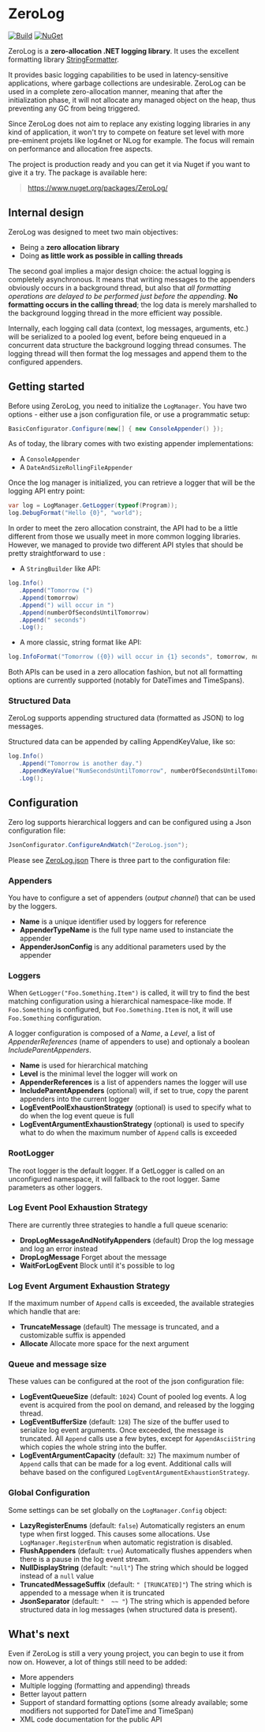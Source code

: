 # ZeroLog

[![Build](https://github.com/Abc-Arbitrage/ZeroLog/workflows/Build/badge.svg)](https://github.com/Abc-Arbitrage/ZeroLog/actions?query=workflow%3ABuild)
[![NuGet](https://img.shields.io/nuget/v/ZeroLog.svg?label=NuGet&logo=NuGet)](http://www.nuget.org/packages/ZeroLog/)

ZeroLog is a **zero-allocation .NET logging library**. It uses the excellent formatting library [StringFormatter](https://github.com/MikePopoloski/StringFormatter).

  It provides basic logging capabilities to be used in latency-sensitive applications, where garbage collections are undesirable. ZeroLog can be used in a complete zero-allocation manner, meaning that after the initialization phase, it will not allocate any managed object on the heap, thus preventing any GC from being triggered.
  
  Since ZeroLog does not aim to replace any existing logging libraries in any kind of application, it won't try to compete on feature set level with more pre-eminent projets like log4net or NLog for example. The focus will remain on performance and allocation free aspects.
  
   The project is production ready and you can get it via Nuget if you want to give it a try. The package is available here:

>https://www.nuget.org/packages/ZeroLog/

## Internal design
 
 ZeroLog was designed to meet two main objectives:

  - Being a **zero allocation library**
  - Doing **as little work as possible in calling threads**

The second goal implies a major design choice: the actual logging is completely asynchronous. It means that writing messages to the appenders obviously occurs in a background thread, but also that *all formatting operations are delayed to be performed just before the appending*. **No formatting occurs in the calling thread**; the log data is merely marshalled to the background logging thread in the more efficient way possible.

 Internally, each logging call data (context, log messages, arguments, etc.) will be serialized to a pooled log event, before being enqueued in a concurrent data structure the background logging thread consumes. The logging thread will then format the log messages and append them to the configured appenders.

## Getting started

Before using ZeroLog, you need to initialize the `LogManager`. 
You have two options - either use a json configuration file, or use a programmatic setup:

```csharp
BasicConfigurator.Configure(new[] { new ConsoleAppender() });
```
As of today, the library comes with two existing appender implementations:

- A `ConsoleAppender`
- A `DateAndSizeRollingFileAppender`

Once the log manager is initialized, you can retrieve a logger that will be the logging API entry point:

```csharp
var log = LogManager.GetLogger(typeof(Program));
log.DebugFormat("Hello {0}", "world");
```

In order to meet the zero allocation constraint, the API had to be a little different from those we usually meet in more common logging libraries. However, we managed to provide two different API styles that should be pretty straightforward to use :

- A `StringBuilder` like API:

```csharp
log.Info()
   .Append("Tomorrow (")
   .Append(tomorrow)
   .Append(") will occur in ")
   .Append(numberOfSecondsUntilTomorrow)
   .Append(" seconds")
   .Log();
```

- A more classic, string format like API:

```csharp
log.InfoFormat("Tomorrow ({0}) will occur in {1} seconds", tomorrow, numberOfSecondsUntilTomorrow);
```

Both APIs can be used in a zero allocation fashion, but not all formatting options are currently supported (notably for DateTimes and TimeSpans).

### Structured Data
ZeroLog supports appending structured data (formatted as JSON) to log messages.

Structured data can be appended by calling AppendKeyValue, like so:

```csharp
log.Info()
   .Append("Tomorrow is another day.")
   .AppendKeyValue("NumSecondsUntilTomorrow", numberOfSecondsUntilTomorrow)
   .Log();
```


## Configuration

Zero log supports hierarchical loggers and can be configured using a Json configuration file: 

```csharp
JsonConfigurator.ConfigureAndWatch("ZeroLog.json");
```

Please see [ZeroLog.json](ZeroLog.json)
There is three part to the configuration file:

### Appenders

You have to configure a set of appenders (*output channel*) that can be used by the loggers.

 - **Name** is a unique identifier used by loggers for reference
 - **AppenderTypeName** is the full type name used to instanciate the appender
 - **AppenderJsonConfig** is any additional parameters used by the appender

### Loggers

When ``GetLogger("Foo.Something.Item")`` is called, it will try to find the best matching configuration using a hierarchical namespace-like mode.
If ``Foo.Something`` is configured, but ``Foo.Something.Item`` is not, it will use ``Foo.Something`` configuration.

A logger configuration is composed of a *Name*, a *Level*, a list of *AppenderReferences* (name of appenders to use) and optionaly a boolean *IncludeParentAppenders*.  

 - **Name** is used for hierarchical matching
 - **Level** is the minimal level the logger will work on
 - **AppenderReferences** is a list of appenders names the logger will use
 - **IncludeParentAppenders** (optional) will, if set to true, copy the parent appenders into the current logger
 - **LogEventPoolExhaustionStrategy** (optional) is used to specify what to do when the log event queue is full
 - **LogEventArgumentExhaustionStrategy** (optional) is used to specify what to do when the maximum number of `Append` calls is exceeded

### RootLogger

The root logger is the default logger. If a GetLogger is called on an unconfigured namespace, it will fallback to the root logger.
Same parameters as other loggers.

### Log Event Pool Exhaustion Strategy

There are currently three strategies to handle a full queue scenario:

- **DropLogMessageAndNotifyAppenders** (default) Drop the log message and log an error instead
- **DropLogMessage** Forget about the message
- **WaitForLogEvent** Block until it's possible to log

### Log Event Argument Exhaustion Strategy

If the maximum number of `Append` calls is exceeded, the available strategies which handle that are:

- **TruncateMessage** (default) The message is truncated, and a customizable suffix is appended
- **Allocate** Allocate more space for the next argument

### Queue and message size

These values can be configured at the root of the json configuration file:

- **LogEventQueueSize** (default: `1024`) Count of pooled log events. A log event is acquired from the pool on demand, and released by the logging thread.
- **LogEventBufferSize** (default: `128`) The size of the buffer used to serialize log event arguments. Once exceeded, the message is truncated. All `Append` calls use a few bytes, except for `AppendAsciiString` which copies the whole string into the buffer.
- **LogEventArgumentCapacity** (default: `32`) The maximum number of `Append` calls that can be made for a log event. Additional calls will behave based on the configured `LogEventArgumentExhaustionStrategy`.

### Global Configuration

Some settings can be set globally on the `LogManager.Config` object:

- **LazyRegisterEnums** (default: `false`) Automatically registers an enum type when first logged. This causes some allocations. Use `LogManager.RegisterEnum` when automatic registration is disabled.
- **FlushAppenders** (default: `true`) Automatically flushes appenders when there is a pause in the log event stream.
- **NullDisplayString** (default: `"null"`) The string which should be logged instead of a `null` value
- **TruncatedMessageSuffix** (default: `" [TRUNCATED]"`) The string which is appended to a message when it is truncated
- **JsonSeparator** (default: `"  ~~ "`) The string which is appended before structured data in log messages (when structured data is present).

## What's next

 Even if ZeroLog is still a very young project, you can begin to use it from now on. However, a lot of things still need to be added:

 - More appenders
 - Multiple logging (formatting and appending) threads
 - Better layout pattern
 - Support of standard formatting options (some already available; some modifiers not supported for DateTime and TimeSpan)
 - XML code documentation for the public API
    

